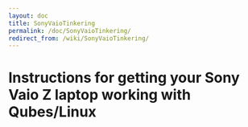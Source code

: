 ```yaml
---
layout: doc
title: SonyVaioTinkering
permalink: /doc/SonyVaioTinkering/
redirect_from: /wiki/SonyVaioTinkering/
---
```


Instructions for getting your Sony Vaio Z laptop working with Qubes/Linux
=========================================================================
